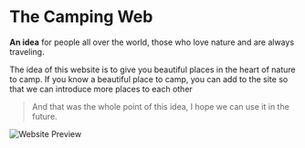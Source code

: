 # The Camping Web
**An idea** for people all over the world, those who love nature and are always traveling.

The idea of ​​this website is to give you beautiful places in the heart of nature to camp.
If you know a beautiful place to camp, you can add to the site so that we can introduce more places to each other

>And that was the whole point of this idea, I hope we can use it in the future.


![Website Preview](https://i.ibb.co/7JtMPMd/Preview.png)

